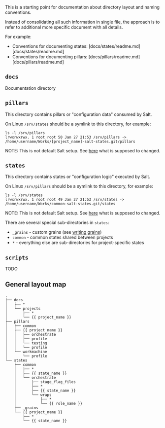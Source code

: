 
This is a starting point for documentation about directory layout and
naming conventions.

Instead of consolidating all such information in single file, the approach
is to refer to additional more specific document with all details.

For example:
* Conventions for documenting states: [docs/states/readme.md][docs/states/readme.md]
* Conventions for documenting pillars: [docs/pillars/readme.md][docs/pillars/readme.md]

## `docs` ##

Documentation directory

## `pillars` ##

This directory contains pillars or "configuration data" consumed by Salt.

On Linux `/srv/states` should be a symlink to this directory, for example:
```
ls -l /srv/pillars
lrwxrwxrwx. 1 root root 50 Jan 27 21:53 /srv/pillars -> /home/username/Works/[project_name]-salt-states.git/pillars
```
NOTE: This is not default Salt setup.
See [here](getting_started.md) what is supposed to changed.

## `states` ##

This directory contains states or "configuration logic" executed by Salt.

On Linux `/srv/pillars` should be a symlink to this directory, for example:
```
ls -l /srv/states
lrwxrwxrwx. 1 root root 49 Jan 27 21:53 /srv/states -> /home/username/Works/common-salt-states.git/states
```

NOTE: This is not default Salt setup.
See [here](getting_started.md) what is supposed to changed.

There are several special sub-directories in `states`:
* `_grains` - custom grains (see [writing grains](http://docs.saltstack.com/en/latest/topics/targeting/grains.html#writing-grains))
* `common` - common states shared between projects
* `*` - everything else are sub-directories for project-specific states

## `scripts` ##

TODO

## General layout map ##

```
.
├── docs
│   ├── *
│   └── projects
│       ├── *
│       └── {{ project_name }}
├── pillars
│   ├── common
│   ├── {{ project_name }}
│   │   ├── orchestrate
│   │   ├── profile
│   │   └── testing
│   │   └── profile
│   └── workmachine
│       └── profile
└── states
    ├── common
    │   ├── *
    │   ├── {{ state_name }}
    │   └── orchestrate
    │       ├── stage_flag_files
    │       ├── *
    │       ├── {{ state_name }}
    │       └── wraps
    │           ├── *
    │           └── {{ role_name }}
    ├── _grains
    └── {{ project_name }}
        ├── *
        └── {{ state_name }}
```

